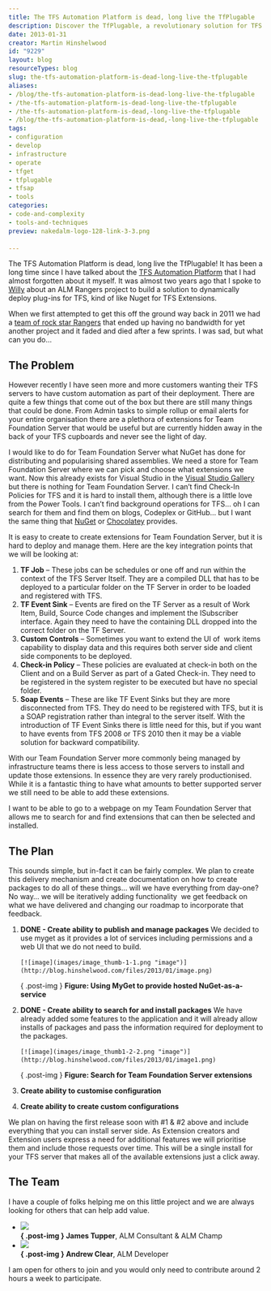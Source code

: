```yaml
---
title: The TFS Automation Platform is dead, long live the TfPlugable
description: Discover the TfPlugable, a revolutionary solution for TFS automation. Simplify deployment and management of extensions with our innovative platform!
date: 2013-01-31
creator: Martin Hinshelwood
id: "9229"
layout: blog
resourceTypes: blog
slug: the-tfs-automation-platform-is-dead-long-live-the-tfplugable
aliases:
- /blog/the-tfs-automation-platform-is-dead-long-live-the-tfplugable
- /the-tfs-automation-platform-is-dead-long-live-the-tfplugable
- /the-tfs-automation-platform-is-dead,-long-live-the-tfplugable
- /blog/the-tfs-automation-platform-is-dead,-long-live-the-tfplugable
tags:
- configuration
- develop
- infrastructure
- operate
- tfget
- tfplugable
- tfsap
- tools
categories:
- code-and-complexity
- tools-and-techniques
preview: nakedalm-logo-128-link-3-3.png

---
```

The TFS Automation Platform is dead, long live the TfPlugable! It has been a long time since I have talked about the [TFS Automation Platform](http://blog.hinshelwood.com/what-is-the-tfs-automation-platform/) that I had almost forgotten about it myself. It was almost two years ago that I spoke to [Willy](http://blogs.msdn.com/b/willy-peter_schaub/) about an ALM Rangers project to build a solution to dynamically deploy plug-ins for TFS, kind of like Nuget for TFS Extensions.

When we first attempted to get this off the ground way back in 2011 we had a [team of rock star Rangers](http://blogs.msdn.com/b/willy-peter_schaub/archive/2011/02/20/new-rangers-project-tfs-iteration-automation.aspx) that ended up having no bandwidth for yet another project and it faded and died after a few sprints. I was sad, but what can you do…

## The Problem

However recently I have seen more and more customers wanting their TFS servers to have custom automation as part of their deployment. There are quite a few things that come out of the box but there are still many things that could be done. From Admin tasks to simple rollup or email alerts for your entire organisation there are a plethora of extensions for Team Foundation Server that would be useful but are currently hidden away in the back of your TFS cupboards and never see the light of day.

I would like to do for Team Foundation Server what NuGet has done for distributing and popularising shared assemblies. We need a store for Team Foundation Server where we can pick and choose what extensions we want. Now this already exists for Visual Studio in the [Visual Studio Gallery](http://visualstudiogallery.msdn.microsoft.com/) but there is nothing for Team Foundation Server. I can’t find Check-In Policies for TFS and it is hard to install them, although there is a little love from the Power Tools. I can’t find background operations for TFS… oh I can search for them and find them on blogs, Codeplex or GitHub… but I want the same thing that [NuGet](http://nuget.org/) or [Chocolatey](http://chocolatey.org/) provides.

It is easy to create to create extensions for Team Foundation Server, but it is hard to deploy and manage them. Here are the key integration points that we will be looking at:

1. **TF Job** – These jobs can be schedules or one off and run within the context of the TFS Server Itself. They are a compiled DLL that has to be deployed to a particular folder on the TF Server in order to be loaded and registered with TFS.
2. **TF Event Sink** – Events are fired on the TF Server as a result of Work Item, Build, Source Code changes and implement the ISubscriber interface. Again they need to have the containing DLL dropped into the correct folder on the TF Server.
3. **Custom Controls** – Sometimes you want to extend the UI of  work items capability to display data and this requires both server side and client side components to be deployed.
4. **Check-in Policy** – These policies are evaluated at check-in both on the Client and on a Build Server as part of a Gated Check-in. They need to be registered in the system register to be executed but have no special folder.
5. **Soap Events** – These are like TF Event Sinks but they are more disconnected from TFS. They do need to be registered with TFS, but it is a SOAP registration rather than integral to the server itself. With the introduction of TF Event Sinks there is little need for this, but if you want to have events from TFS 2008 or TFS 2010 then it may be a viable solution for backward compatibility.

With our Team Foundation Server more commonly being managed by infrastructure teams there is less access to those servers to install and update those extensions. In essence they are very rarely productionised. While it is a fantastic thing to have what amounts to better supported server we still need to be able to add these extensions.

I want to be able to go to a webpage on my Team Foundation Server that allows me to search for and find extensions that can then be selected and installed.

## The Plan

This sounds simple, but in-fact it can be fairly complex. We plan to create this delivery mechanism and create documentation on how to create packages to do all of these things… will we have everything from day-one? No way… we will be iteratively adding functionality  we get feedback on what we have delivered and changing our roadmap to incorporate that feedback.

1.  **DONE - Create ability to publish and manage packages**
    We decided to use myget as it provides a lot of services including permissions and a web UI that we do not need to build.

        [![image](images/image_thumb-1-1.png "image")](http://blog.hinshelwood.com/files/2013/01/image.png)

    { .post-img }
    **Figure: Using MyGet to provide hosted NuGet-as-a-service**

2.  **DONE - Create ability to search for and install packages**
    We have already added some features to the application and it will already allow installs of packages and pass the information required for deployment to the packages.

        [![image](images/image_thumb1-2-2.png "image")](http://blog.hinshelwood.com/files/2013/01/image1.png)

    { .post-img }
    **Figure: Search for Team Foundation Server extensions**

3.  **Create ability to customise configuration**
4.  **Create ability to create custom configurations**

We plan on having the first release soon with #1 & #2 above and include everything that you can install server side. As Extension creators and Extension users express a need for additional features we will prioritise them and include those requests over time. This will be a single install for your TFS server that makes all of the available extensions just a click away.

## The Team

I have a couple of folks helping me on this little project and we are always looking for others that can help add value.

- **![](images/tuppers50-headshot-150x150.jpg)   
  { .post-img }
  James Tupper**, ALM Consultant & ALM Champ
- **![](images/mug-shot-andrew-clear.png)  
  { .post-img }
  Andrew Clear**, ALM Developer

I am open for others to join and you would only need to contribute around 2 hours a week to participate.
